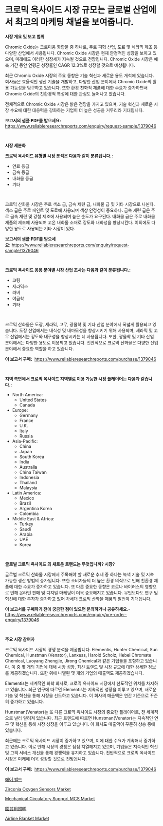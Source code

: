 <p><h1>크로믹 옥사이드 시장 규모는 글로벌 산업에서 최고의 마케팅 채널을 보여줍니다.</h1></p><p><strong>시장 개요 및 보고 범위</strong></p>
<p><p>Chromic Oxide는 크로미움 화합물 중 하나로, 주로 피혁 산업, 도료 및 세라믹 제조 등 다양한 산업에서 사용됩니다. Chromic Oxide 시장은 현재 안정적인 성장을 보이고 있으며, 미래에도 이러한 성장세가 지속될 것으로 전망됩니다. Chromic Oxide 시장은 예측 기간 동안 연평균 성장률인 CAGR 12.3%로 성장할 것으로 예상됩니다.</p><p>최근 Chromic Oxide 시장의 주요 동향은 기술 혁신과 새로운 용도 개척에 있습니다. 회사들은 효율적인 생산 기술을 개발하고, 다양한 산업 분야에서 Chromic Oxide의 활용 가능성을 탐구하고 있습니다. 또한 환경 친화적 제품에 대한 수요가 증가하면서 Chromic Oxide의 친환경적 특성에 대한 관심도 늘어나고 있습니다.</p><p>전체적으로 Chromic Oxide 시장은 밝은 전망을 가지고 있으며, 기술 혁신과 새로운 시장 수요에 대한 대응력을 강화하는 기업이 더 높은 성공을 거두리라 기대됩니다.</p></p>
<p><strong>보고서의 샘플 PDF를 받으세요:</strong> <a href="https://www.reliableresearchreports.com/enquiry/request-sample/1379046">https://www.reliableresearchreports.com/enquiry/request-sample/1379046</a></p>
<p>&nbsp;</p>
<p><strong>시장 세분화</strong></p>
<p><strong>크로믹 옥사이드 유형별 시장 분석은 다음과 같이 분류됩니다.:</strong></p>
<p><ul><li>안료 등급</li><li>금속 등급</li><li>내화물 등급</li><li>기타</li></ul></p>
<p>&nbsp;</p>
<p><p>크로믹 산화물 시장은 주로 색소 급, 금속 제련 급, 내화물 급 및 기타 시장으로 나뉜다. 색소 급은 주로 페인트 및 도료에 사용되며 색상 안정성이 중요하다. 금속 제련 급은 주로 금속 제련 및 강철 제조에 사용되며 높은 순도가 요구된다. 내화물 급은 주로 내화물 제품의 제조에 사용되며 고온 내화물 소재로 강도와 내화성을 향상시킨다. 이외에도 다양한 용도로 사용되는 기타 시장이 있다.</p></p>
<p><strong>보고서의 샘플 PDF를 받으세요:</strong>&nbsp;<a href="https://www.reliableresearchreports.com/enquiry/request-sample/1379046">https://www.reliableresearchreports.com/enquiry/request-sample/1379046</a></p>
<p>&nbsp;</p>
<p><strong> 크로믹 옥사이드 응용 분야별 시장 산업 조사는 다음과 같이 분류됩니다.:</strong></p>
<p><ul><li>코팅</li><li>세라믹스</li><li>러버</li><li>야금학</li><li>기타</li></ul></p>
<p>&nbsp;</p>
<p><p>크로믹 산화물은 도장, 세라믹, 고무, 광물학 및 기타 산업 분야에서 폭넓게 활용되고 있습니다. 도장 산업에서는 내식성 및 내마모성을 향상시키기 위해 사용되며, 세라믹 및 고무 산업에서는 강도와 내구성을 향상시키는 데 사용됩니다. 또한, 광물학 및 기타 산업 분야에서는 다양한 용도로 이용되고 있습니다. 전반적으로 크로믹 산화물은 다양한 산업 분야에서 중요한 역할을 하고 있습니다.</p></p>
<p><strong>이 보고서 구매:</strong>&nbsp; <a href="https://www.reliableresearchreports.com/purchase/1379046">https://www.reliableresearchreports.com/purchase/1379046</a></p>
<p>&nbsp;</p>
<p><strong>지역 측면에서 크로믹 옥사이드 지역별로 이용 가능한 시장 플레이어는 다음과 같습니다.:</strong></p>
<p><ul>
    <li>
        North America:
        <ul>
            <li>United States</li>
            <li>Canada</li>
        </ul>
    </li>
    <li>
        Europe:
        <ul>
            <li>Germany</li>
            <li>France</li>
            <li>U.K.</li>
            <li>Italy</li>
            <li>Russia</li>
        </ul>
    </li>
    <li>
        Asia-Pacific:
        <ul>
            <li>China</li>
            <li>Japan</li>
            <li>South Korea</li>
            <li>India</li>
            <li>Australia</li>
            <li>China Taiwan</li>
            <li>Indonesia</li>
            <li>Thailand</li>
            <li>Malaysia</li>
        </ul>
    </li>
    <li>
        Latin America:
        <ul>
            <li>Mexico</li>
            <li>Brazil</li>
            <li>Argentina Korea</li>
            <li>Colombia</li>
        </ul>
    </li>
    <li>
        Middle East & Africa:
        <ul>
            <li>Turkey</li>
            <li>Saudi</li>
            <li>Arabia</li>
            <li>UAE</li>
            <li>Korea</li>
        </ul>
    </li>
    </ul></p>
<p>&nbsp;</p>
<p><strong>글로벌 크로믹 옥사이드 의 새로운 트렌드는 무엇입니까? 시장?</strong></p>
<p><p>글로벌 크로믹 산화물 시장에서 주목해야 할 새로운 추세 중 하나는 녹색 기술 및 지속 가능한 생산 방법의 증가입니다. 또한 소비자들의 더 높은 환경 의식으로 인해 친환경 제품에 대한 수요가 증가하고 있습니다. 또 다른 중요한 동향은 코로나 바이러스의 영향으로 인해 온라인 판매 및 디지털 마케팅이 더욱 중요해지고 있습니다. 무엇보다도 연구 및 혁신에 대한 투자가 증가하고 있어 차세대 크로믹 산화물 제품의 발전이 기대됩니다.</p></p>
<p><strong>이 보고서를 구매하기 전에 궁금한 점이 있으면 문의하거나 공유하세요.</strong>- <a href="https://www.reliableresearchreports.com/enquiry/pre-order-enquiry/1379046">https://www.reliableresearchreports.com/enquiry/pre-order-enquiry/1379046</a></p>
<p>&nbsp;</p>
<p><strong>주요 시장 참여자</strong></p>
<p><p>크로믹 옥사이드 시장의 경쟁 분석을 제공합니다. Elementis, Hunter Chemical, Sun Chemical, Hunstman (Venator), Lanxess, Harold Scholz, Hebei Chromate Chemical, Luoyang Zhengjie, Jirong Chemical과 같은 기업들을 포함하고 있습니다. 이 중 몇 개의 기업에 대해 시장 성장, 최신 트렌드 및 시장 규모에 대한 상세한 정보를 제공하겠습니다. 또한 위에 나열된 몇 개의 기업의 매출액도 제공하겠습니다.</p><p>Elementis는 세계적인 화학 회사로, 크로믹 옥사이드 시장에서 선도적인 위치를 차지하고 있습니다. 최근 연구에 따르면 Elementis는 지속적인 성장을 이루고 있으며, 새로운 기술 및 혁신을 통해 시장을 선도하고 있습니다. 이 회사의 매출액은 연간 기준으로 꾸준히 증가하고 있습니다.</p><p>Hunstman(Venator)는 또 다른 크로믹 옥사이드 시장의 중요한 플레이어로, 전 세계적으로 널리 알려져 있습니다. 최근 트렌드에 따르면 Hunstman(Venator)는 지속적인 연구 및 혁신을 통해 시장 성장을 이루고 있습니다. 이 회사도 매출액이 꾸준히 상승 중에 있습니다.</p><p>최근에는 크로믹 옥사이드 시장이 증가하고 있으며, 이에 대한 수요가 계속해서 증가하고 있습니다. 이로 인해 시장의 경쟁은 점점 치열해지고 있으며, 기업들은 지속적인 혁신 및 고객 서비스 개선을 통해 경쟁력을 유지하고 있습니다. 전반적으로 크로믹 옥사이드 시장은 미래에 더욱 성장할 것으로 전망됩니다.</p></p>
<p><strong>이 보고서 구매:</strong>&nbsp;&nbsp;<a href="https://www.reliableresearchreports.com/purchase/1379046">https://www.reliableresearchreports.com/purchase/1379046</a></p>
<p><p><a href="https://medium.com/@elod.85/%EC%97%90%EC%96%B4-%EB%B0%9C%EB%B8%8C-%EC%8B%9C%EC%9E%A5-%EA%B7%9C%EB%AA%A8-%EB%B0%8F-%EC%8B%9C%EC%9E%A5-%EB%8F%99%ED%96%A5-2024%EB%85%84%EB%B6%80%ED%84%B0-2031%EB%85%84%EA%B9%8C%EC%A7%80%EC%9D%98-%EC%99%84%EC%A0%84%ED%95%9C-%EC%82%B0%EC%97%85-%EA%B0%9C%EC%9A%94-df2169e09677">에어 밸브</a></p><p><a href="https://view.publitas.com/reportprime-1/insights-into-zirconia-oxygen-sensors-market-size-analysing-market-share-trends-and-growth-from-2024-to-2031/">Zirconia Oxygen Sensors Market</a></p><p><a href="https://issuu.com/reportprime-2/docs/mechanical-circulatory-support-mcs-market-size-203">Mechanical Circulatory Support MCS Market</a></p><p><a href="https://github.com/ksxzwxabcuynh011/Market-Research-Report-List-1/blob/main/87629784222.md">園芸用照明</a></p><p><a href="https://github.com/BryceTownsendr/Market-Research-Report-List-4/blob/main/airline-blanket-market.md">Airline Blanket Market</a></p></p>
